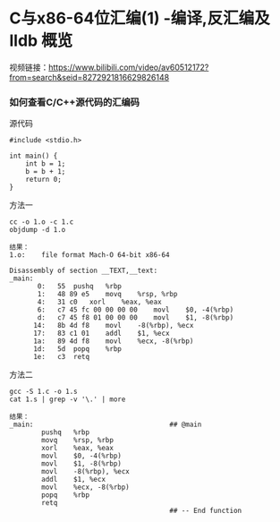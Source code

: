 
# C与x86-64位汇编(1) -编译,反汇编及 lldb 概览

视频链接：https://www.bilibili.com/video/av60512172?from=search&seid=8272921816629826148

### 如何查看C/C++源代码的汇编码

源代码
```
#include <stdio.h>

int main() {
	int b = 1;
	b = b + 1;
	return 0;
}
```

方法一
```
cc -o 1.o -c 1.c
objdump -d 1.o

结果：
1.o:	file format Mach-O 64-bit x86-64

Disassembly of section __TEXT,__text:
_main:
       0:	55 	pushq	%rbp
       1:	48 89 e5 	movq	%rsp, %rbp
       4:	31 c0 	xorl	%eax, %eax
       6:	c7 45 fc 00 00 00 00 	movl	$0, -4(%rbp)
       d:	c7 45 f8 01 00 00 00 	movl	$1, -8(%rbp)
      14:	8b 4d f8 	movl	-8(%rbp), %ecx
      17:	83 c1 01 	addl	$1, %ecx
      1a:	89 4d f8 	movl	%ecx, -8(%rbp)
      1d:	5d 	popq	%rbp
      1e:	c3 	retq
```

方法二
```
gcc -S 1.c -o 1.s
cat 1.s | grep -v '\.' | more

结果：
_main:                                  ## @main
        pushq   %rbp
        movq    %rsp, %rbp
        xorl    %eax, %eax
        movl    $0, -4(%rbp)
        movl    $1, -8(%rbp)
        movl    -8(%rbp), %ecx
        addl    $1, %ecx
        movl    %ecx, -8(%rbp)
        popq    %rbp
        retq
                                        ## -- End function
```

